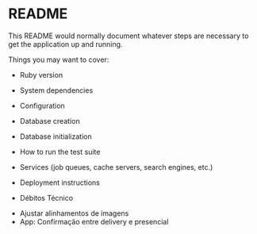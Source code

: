 # README

This README would normally document whatever steps are necessary to get the
application up and running.

Things you may want to cover:

* Ruby version

* System dependencies

* Configuration

* Database creation

* Database initialization

* How to run the test suite

* Services (job queues, cache servers, search engines, etc.)

* Deployment instructions

* Débitos Técnico
<ul>
  <li> Ajustar alinhamentos de imagens </li>
  <li> App: Confirmação entre delivery e presencial </li>
</ul>
